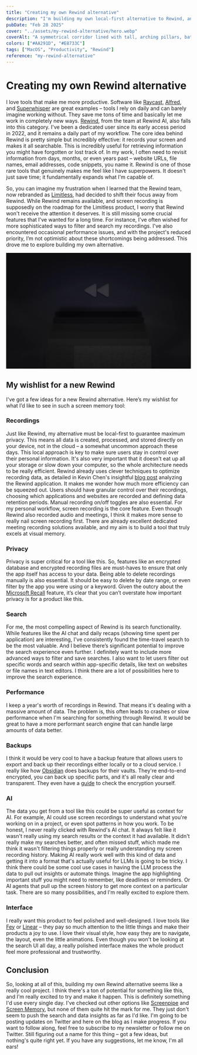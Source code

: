 ```yaml
---
title: "Creating my own Rewind alternative"
description: "I'm building my own local-first alternative to Rewind, and in this post, I'm sharing my wishlist. Privacy, enhanced search, performance, backups, and AI integration are key features I'm aiming for in this screen memory tool. Read about my motivations and the features I plan to implement."
pubDate: "Feb 28 2025"
cover: "../assets/my-rewind-alternative/hero.webp"
coverAlt: "A symmetrical corridor lined with tall, arching pillars, bathed in warm orange and red hues, leading towards a bright, illuminated end. The reflective floor enhances the vibrant colors, creating a surreal, dreamlike atmosphere."
colors: ["#AA291D", "#E8733C"]
tags: ["MacOS", "Productivity", "Rewind"]
reference: "my-rewind-alternative"
---
```


# Creating my own Rewind alternative

I love tools that make me more productive. Software like [Raycast](https://www.raycast.com/), [Alfred](https://www.alfredapp.com/), and [Superwhisper](https://superwhisper.com/) are great examples – tools I rely on daily and can barely imagine working without. They save me tons of time and basically let me work in completely new ways. [Rewind](https://www.rewind.ai/), from the team at Rewind AI, also falls into this category. I've been a dedicated user since its early access period in 2022, and it remains a daily part of my workflow. The core idea behind Rewind is pretty simple but incredibly effective: it records your screen and makes it all searchable. This is incredibly useful for retrieving information you might have forgotten or lost track of. In my work, I often need to revisit information from days, months, or even years past – website URLs, file names, email addresses, code snippets, you name it. Rewind is one of those rare tools that genuinely makes me feel like I have superpowers. It doesn't just save time; it fundamentally expands what I'm capable of.

So, you can imagine my frustration when I learned that the Rewind team, now rebranded as [Limitless](https://www.limitless.ai/), had decided to shift their focus away from Rewind. While Rewind remains available, and screen recording is supposedly on the roadmap for the Limitless product, I worry that Rewind won't receive the attention it deserves. It is still missing some crucial features that I've wanted for a long time. For instance, I've often wished for more sophisticated ways to filter and search my recordings. I've also encountered occasional performance issues, and with the project's reduced priority, I’m not optimistic about these shortcomings being addressed. This drove me to explore building my own alternative.

![Dark background with two gray triangular rewind icons centered at the top, suggesting a rewind function.](../assets/my-rewind-alternative/illustration.webp)

## My wishlist for a new Rewind

I've got a few ideas for a new Rewind alternative. Here’s my wishlist for what I’d like to see in such a screen memory tool:

### Recordings

Just like Rewind, my alternative must be local-first to guarantee maximum privacy. This means all data is created, processed, and stored directly on your device, not in the cloud – a somewhat uncommon approach these days. This local approach is key to make sure users stay in control over their personal information. It's also very important that it doesn't eat up all your storage or slow down your computer, so the whole architecture needs to be really efficient. Rewind already uses clever techniques to optimize recording data, as detailed in Kevin Chen's insightful [blog post](https://kevinchen.co/blog/rewind-ai-app-teardown/) analyzing the Rewind application. It makes me wonder how much more efficiency can be squeezed out.
Users should have granular control over their recordings, choosing which applications and websites are recorded and defining data retention periods. Manual recording on/off toggles are also essential. For my personal workflow, screen recording is the core feature. Even though Rewind also recorded audio and meetings, I think it makes more sense to really nail screen recording first. There are already excellent dedicated meeting recording solutions available, and my aim is to build a tool that truly excels at visual memory.

### Privacy

Privacy is super critical for a tool like this. So, features like an encrypted database and encrypted recording files are must-haves to ensure that only the app itself has access to your data. Being able to delete recordings manually is also essential. It should be easy to delete by date range, or even filter by the app you were using or a keyword.
Given the outcry about the [Microsoft Recall](https://www.techspot.com/news/105943-microsoft-recall-capturing-screenshots-full-sensitive-information-despite.html) feature, it’s clear that you can’t overstate how important privacy is for a product like this.

### Search

For me, the most compelling aspect of Rewind is its search functionality. While features like the AI chat and daily recaps (showing time spent per application) are interesting, I've consistently found the time-travel search to be the most valuable. And I believe there’s significant potential to improve the search experience even further. I definitely want to include more advanced ways to filter and save searches. I also want to let users filter out specific words and search within app-specific details, like text on websites or file names in text editors. I think there are a lot of possibilities here to improve the search experience.

### Performance

I keep a year's worth of recordings in Rewind. That means it's dealing with a massive amount of data. The problem is, this often leads to crashes or slow performance when I'm searching for something through Rewind. It would be great to have a more performant search engine that can handle large amounts of data better.

### Backups

I think it would be very cool to have a backup feature that allows users to export and back up their recordings either locally or to a cloud service. I really like how [Obsidian](https://obsidian.md/sync) does backups for their vaults. They're end-to-end encrypted, you can back up specific parts, and it's all really clear and transparent. They even have a [guide](https://obsidian.md/blog/verify-obsidian-sync-encryption/) to check the encryption yourself.

### AI

The data you get from a tool like this could be super useful as context for AI. For example, AI could use screen recordings to understand what you're working on in a project, or even spot patterns in how you work.
To be honest, I never really clicked with Rewind's AI chat. It always felt like it wasn't really using my search results or the context it had available. It didn't really make my searches better, and often missed stuff, which made me think it wasn't filtering things properly or really understanding my screen recording history.
Making AI really work well with this kind of data and getting it into a format that's actually useful for LLMs is going to be tricky. I think there could be some cool use cases in having the LLM process the data to pull out insights or automate things. Imagine the app highlighting important stuff you might need to remember, like deadlines or reminders. Or AI agents that pull up the screen history to get more context on a particular task. There are so many possibilities, and I'm really excited to explore them.

### Interface

I really want this product to feel polished and well-designed. I love tools like [Fey](https://www.fey.com/) or [Linear](https://linear.app/) – they pay so much attention to the little things and make their products a joy to use. I love their visual style, how easy they are to navigate, the layout, even the little animations. Even though you won't be looking at the search UI all day, a really polished interface makes the whole product feel more professional and trustworthy.

## Conclusion

So, looking at all of this, building my own Rewind alternative seems like a really cool project. I think there's a ton of potential for something like this, and I'm really excited to try and make it happen. This is definitely something I'd use every single day. I've checked out other options like [Screenpipe](https://github.com/mediar-ai/screenpipe) and [Screen Memory](https://screenmemory.app/), but none of them quite hit the mark for me. They just don't seem to push the search and data insights as far as I'd like.
I'm going to be posting updates on Twitter and here on the blog as I make progress. If you want to follow along, feel free to subscribe to my newsletter or follow me on Twitter. Still figuring out a name for this thing – got a few ideas, but nothing's quite right yet. If you have any suggestions, let me know, I'm all ears!
